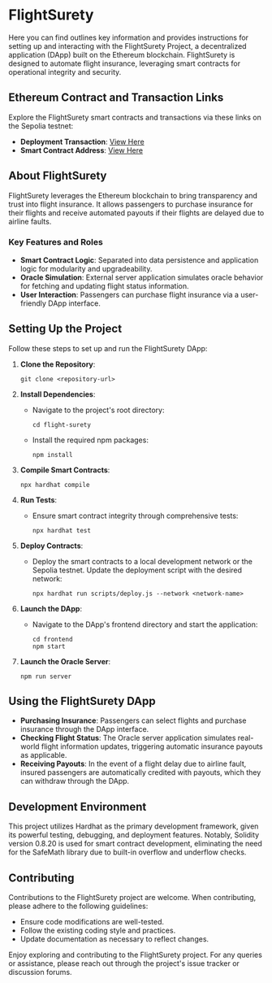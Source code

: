 # FlightSurety

Here you can find outlines key information and provides instructions for setting up and interacting with the FlightSurety Project, a decentralized application (DApp) built on the Ethereum blockchain. FlightSurety is designed to automate flight insurance, leveraging smart contracts for operational integrity and security.

## Ethereum Contract and Transaction Links

Explore the FlightSurety smart contracts and transactions via these links on the Sepolia testnet:

- **Deployment Transaction**: [View Here](TBD)
- **Smart Contract Address**: [View Here](TBD)

## About FlightSurety

FlightSurety leverages the Ethereum blockchain to bring transparency and trust into flight insurance. It allows passengers to purchase insurance for their flights and receive automated payouts if their flights are delayed due to airline faults.

### Key Features and Roles

- **Smart Contract Logic**: Separated into data persistence and application logic for modularity and upgradeability.
- **Oracle Simulation**: External server application simulates oracle behavior for fetching and updating flight status information.
- **User Interaction**: Passengers can purchase flight insurance via a user-friendly DApp interface.

## Setting Up the Project

Follow these steps to set up and run the FlightSurety DApp:

1. **Clone the Repository**:
   ```
   git clone <repository-url>
   ```

2. **Install Dependencies**:
   - Navigate to the project's root directory:
     ```
     cd flight-surety
     ```
   - Install the required npm packages:
     ```
     npm install
     ```

3. **Compile Smart Contracts**:
   ```
   npx hardhat compile
   ```

4. **Run Tests**:
   - Ensure smart contract integrity through comprehensive tests:
     ```
     npx hardhat test
     ```

5. **Deploy Contracts**:
   - Deploy the smart contracts to a local development network or the Sepolia testnet. Update the deployment script with the desired network:
     ```
     npx hardhat run scripts/deploy.js --network <network-name>
     ```

6. **Launch the DApp**:
   - Navigate to the DApp's frontend directory and start the application:
     ```
     cd frontend
     npm start
     ```

6. **Launch the Oracle Server**:
     ```
     npm run server
     ```

## Using the FlightSurety DApp

- **Purchasing Insurance**: Passengers can select flights and purchase insurance through the DApp interface.
- **Checking Flight Status**: The Oracle server application simulates real-world flight information updates, triggering automatic insurance payouts as applicable.
- **Receiving Payouts**: In the event of a flight delay due to airline fault, insured passengers are automatically credited with payouts, which they can withdraw through the DApp.

## Development Environment

This project utilizes Hardhat as the primary development framework, given its powerful testing, debugging, and deployment features. Notably, Solidity version 0.8.20 is used for smart contract development, eliminating the need for the SafeMath library due to built-in overflow and underflow checks.

## Contributing

Contributions to the FlightSurety project are welcome. When contributing, please adhere to the following guidelines:
- Ensure code modifications are well-tested.
- Follow the existing coding style and practices.
- Update documentation as necessary to reflect changes.

Enjoy exploring and contributing to the FlightSurety project. For any queries or assistance, please reach out through the project's issue tracker or discussion forums.